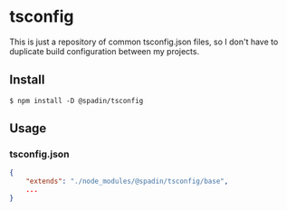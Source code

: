 # tsconfig

This is just a repository of common tsconfig.json files, so I don't have to duplicate build configuration between my projects.

## Install

```shell
$ npm install -D @spadin/tsconfig
```

## Usage

### tsconfig.json
```json
{
    "extends": "./node_modules/@spadin/tsconfig/base",
    ...
}
```